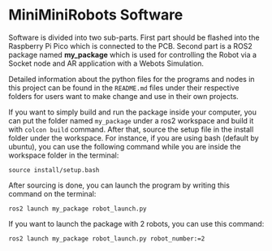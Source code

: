 # MiniMiniRobots Software

Software is divided into two sub-parts. First part should be flashed into the Raspberry Pi Pico which is connected to the PCB. Second part is a ROS2 package named **my_package** which is used for controlling the Robot via a Socket node and AR application with a Webots Simulation. 

Detailed information about the python files for the programs and nodes in this project can be found in the `README.md` files under their respective folders for users want to make change and use in their own projects. 

If you want to simply build and run the package inside your computer, you can put the folder named `my_package`  under a ros2 workspace and build it with `colcon build` command. After that, source the setup file in the install folder under the workspace. For instance, if you are using bash (default by ubuntu), you can use the following command while you are inside the workspace folder in the terminal:

```
source install/setup.bash  
``` 

After sourcing is done, you can launch the program by writing this command on the terminal:

```
ros2 launch my_package robot_launch.py 
``` 
If you want to launch the package with 2 robots, you can use this command:

```
ros2 launch my_package robot_launch.py robot_number:=2 
``` 

